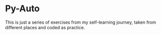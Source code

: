 # Py-Auto
This is just a series of exercises from my self-learning journey, taken from different places and coded as practice. 
